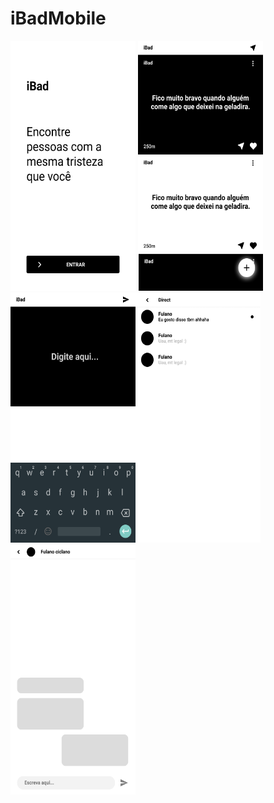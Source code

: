 # iBadMobile

<img src="./DOCS/Images/Start.png" width="200" height="400" /> <img src="./DOCS/Images/Home.png" width="200" height="400" /><img src="./DOCS/Images/AddPost.png" width="200" height="400" /><img src="./DOCS/Images/Directs.png" width="200" height="400" /><img src="./DOCS/Images/Direct.png" width="200" height="400" />
